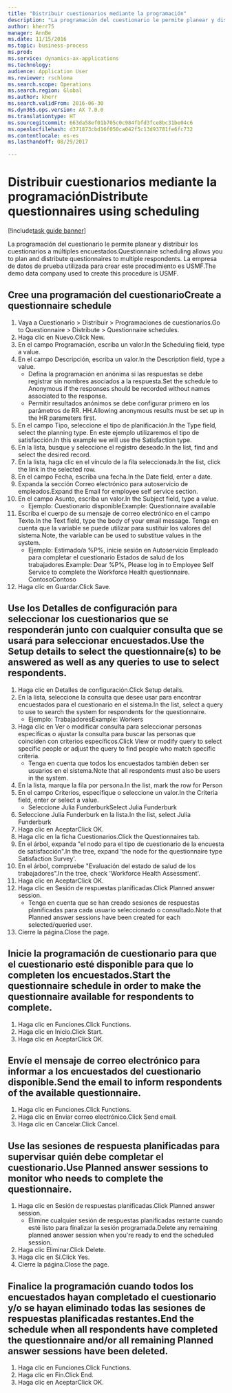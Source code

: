 ```yaml
--- 
title: "Distribuir cuestionarios mediante la programación"
description: "La programación del cuestionario le permite planear y distribuir los cuestionarios a múltiples encuestados."
author: kherr75
manager: AnnBe
ms.date: 11/15/2016
ms.topic: business-process
ms.prod: 
ms.service: dynamics-ax-applications
ms.technology: 
audience: Application User
ms.reviewer: rschloma
ms.search.scope: Operations
ms.search.region: Global
ms.author: kherr
ms.search.validFrom: 2016-06-30
ms.dyn365.ops.version: AX 7.0.0
ms.translationtype: HT
ms.sourcegitcommit: 663da58ef01b705c0c984fbfd3fce8bc31be04c6
ms.openlocfilehash: d371873cbd16f050ca042f5c13d93781fe6fc732
ms.contentlocale: es-es
ms.lasthandoff: 08/29/2017

---
```

# <a name="distribute-questionnaires-using-scheduling"></a><span data-ttu-id="a0cc2-103">Distribuir cuestionarios mediante la programación</span><span class="sxs-lookup"><span data-stu-id="a0cc2-103">Distribute questionnaires using scheduling</span></span>

[!include[task guide banner](../../includes/task-guide-banner.md)]

<span data-ttu-id="a0cc2-104">La programación del cuestionario le permite planear y distribuir los cuestionarios a múltiples encuestados.</span><span class="sxs-lookup"><span data-stu-id="a0cc2-104">Questionnaire scheduling allows you to plan and distribute questionnaires to multiple respondents.</span></span> <span data-ttu-id="a0cc2-105">La empresa de datos de prueba utilizada para crear este procedimiento es USMF.</span><span class="sxs-lookup"><span data-stu-id="a0cc2-105">The demo data company used to create this procedure is USMF.</span></span>


## <a name="create-a-questionnaire-schedule"></a><span data-ttu-id="a0cc2-106">Cree una programación del cuestionario</span><span class="sxs-lookup"><span data-stu-id="a0cc2-106">Create a questionnaire schedule</span></span>
1. <span data-ttu-id="a0cc2-107">Vaya a Cuestionario > Distribuir > Programaciones de cuestionarios.</span><span class="sxs-lookup"><span data-stu-id="a0cc2-107">Go to Questionnaire > Distribute > Questionnaire schedules.</span></span>
2. <span data-ttu-id="a0cc2-108">Haga clic en Nuevo.</span><span class="sxs-lookup"><span data-stu-id="a0cc2-108">Click New.</span></span>
3. <span data-ttu-id="a0cc2-109">En el campo Programación, escriba un valor.</span><span class="sxs-lookup"><span data-stu-id="a0cc2-109">In the Scheduling field, type a value.</span></span>
4. <span data-ttu-id="a0cc2-110">En el campo Descripción, escriba un valor.</span><span class="sxs-lookup"><span data-stu-id="a0cc2-110">In the Description field, type a value.</span></span>
    * <span data-ttu-id="a0cc2-111">Defina la programación en anónima si las respuestas se debe registrar sin nombres asociados a la respuesta.</span><span class="sxs-lookup"><span data-stu-id="a0cc2-111">Set the schedule to Anonymous if the responses should be recorded without names associated to the response.</span></span>  
    * <span data-ttu-id="a0cc2-112">Permitir resultados anónimos se debe configurar primero en los parámetros de RR. HH.</span><span class="sxs-lookup"><span data-stu-id="a0cc2-112">Allowing anonymous results must be set up in the HR parameters first.</span></span>  
5. <span data-ttu-id="a0cc2-113">En el campo Tipo, seleccione el tipo de planificación.</span><span class="sxs-lookup"><span data-stu-id="a0cc2-113">In the Type field, select the planning type.</span></span>  <span data-ttu-id="a0cc2-114">En este ejemplo utilizaremos el tipo de satisfacción.</span><span class="sxs-lookup"><span data-stu-id="a0cc2-114">In this example we will use the Satisfaction type.</span></span>
6. <span data-ttu-id="a0cc2-115">En la lista, busque y seleccione el registro deseado.</span><span class="sxs-lookup"><span data-stu-id="a0cc2-115">In the list, find and select the desired record.</span></span>
7. <span data-ttu-id="a0cc2-116">En la lista, haga clic en el vínculo de la fila seleccionada.</span><span class="sxs-lookup"><span data-stu-id="a0cc2-116">In the list, click the link in the selected row.</span></span>
8. <span data-ttu-id="a0cc2-117">En el campo Fecha, escriba una fecha.</span><span class="sxs-lookup"><span data-stu-id="a0cc2-117">In the Date field, enter a date.</span></span>
9. <span data-ttu-id="a0cc2-118">Expanda la sección Correo electrónico para autoservicio de empleados.</span><span class="sxs-lookup"><span data-stu-id="a0cc2-118">Expand the Email for employee self service section.</span></span>
10. <span data-ttu-id="a0cc2-119">En el campo Asunto, escriba un valor.</span><span class="sxs-lookup"><span data-stu-id="a0cc2-119">In the Subject field, type a value.</span></span>
    * <span data-ttu-id="a0cc2-120">Ejemplo: Cuestionario disponible</span><span class="sxs-lookup"><span data-stu-id="a0cc2-120">Example: Questionnaire available</span></span>  
11. <span data-ttu-id="a0cc2-121">Escriba el cuerpo de su mensaje de correo electrónico en el campo Texto.</span><span class="sxs-lookup"><span data-stu-id="a0cc2-121">In the Text field, type the body of your email message.</span></span> <span data-ttu-id="a0cc2-122">Tenga en cuenta que la variable se puede utilizar para sustituir los valores del sistema.</span><span class="sxs-lookup"><span data-stu-id="a0cc2-122">Note, the variable can be used to substitue values in the system.</span></span>
    * <span data-ttu-id="a0cc2-123">Ejemplo: Estimado/a %P%, inicie sesión en Autoservicio Empleado para completar el cuestionario Estados de salud de los trabajadores.</span><span class="sxs-lookup"><span data-stu-id="a0cc2-123">Example:   Dear %P%,  Please log in to Employee Self Service to complete the Workforce Health questionnaire.</span></span>  <span data-ttu-id="a0cc2-124">Contoso</span><span class="sxs-lookup"><span data-stu-id="a0cc2-124">Contoso</span></span>  
12. <span data-ttu-id="a0cc2-125">Haga clic en Guardar.</span><span class="sxs-lookup"><span data-stu-id="a0cc2-125">Click Save.</span></span>

## <a name="use-the-setup-details-to-select-the-questionnaires-to-be-answered-as-well-as-any-queries-to-use-to-select-respondents"></a><span data-ttu-id="a0cc2-126">Use los Detalles de configuración para seleccionar los cuestionarios que se responderán junto con cualquier consulta que se usará para seleccionar encuestados.</span><span class="sxs-lookup"><span data-stu-id="a0cc2-126">Use the Setup details to select the questionnaire(s) to be answered as well as any queries to use to select respondents.</span></span>
1. <span data-ttu-id="a0cc2-127">Haga clic en Detalles de configuración.</span><span class="sxs-lookup"><span data-stu-id="a0cc2-127">Click Setup details.</span></span>
2. <span data-ttu-id="a0cc2-128">En la lista, seleccione la consulta que desee usar para encontrar encuestados para el cuestionario en el sistema.</span><span class="sxs-lookup"><span data-stu-id="a0cc2-128">In the list, select a query to use to search the system for respondents for the questionnaire.</span></span>
    * <span data-ttu-id="a0cc2-129">Ejemplo: Trabajadores</span><span class="sxs-lookup"><span data-stu-id="a0cc2-129">Example: Workers</span></span>  
3. <span data-ttu-id="a0cc2-130">Haga clic en Ver o modificar consulta para seleccionar personas específicas o ajustar la consulta para buscar las personas que coinciden con criterios específicos.</span><span class="sxs-lookup"><span data-stu-id="a0cc2-130">Click View or modify query to select specific people or adjust the query to find people who match specific criteria.</span></span>
    * <span data-ttu-id="a0cc2-131">Tenga en cuenta que todos los encuestados también deben ser usuarios en el sistema.</span><span class="sxs-lookup"><span data-stu-id="a0cc2-131">Note that all respondents must also be users in the system.</span></span>  
4. <span data-ttu-id="a0cc2-132">En la lista, marque la fila por persona.</span><span class="sxs-lookup"><span data-stu-id="a0cc2-132">In the list, mark the row for Person</span></span>
5. <span data-ttu-id="a0cc2-133">En el campo Criterios, especifique o seleccione un valor.</span><span class="sxs-lookup"><span data-stu-id="a0cc2-133">In the Criteria field, enter or select a value.</span></span>
    * <span data-ttu-id="a0cc2-134">Seleccione Julia Funderburk</span><span class="sxs-lookup"><span data-stu-id="a0cc2-134">Select Julia Funderburk</span></span>  
6. <span data-ttu-id="a0cc2-135">Seleccione Julia Funderburk en la lista.</span><span class="sxs-lookup"><span data-stu-id="a0cc2-135">In the list, select Julia Funderburk</span></span>
7. <span data-ttu-id="a0cc2-136">Haga clic en Aceptar</span><span class="sxs-lookup"><span data-stu-id="a0cc2-136">Click OK.</span></span>
8. <span data-ttu-id="a0cc2-137">Haga clic en la ficha Cuestionarios.</span><span class="sxs-lookup"><span data-stu-id="a0cc2-137">Click the Questionnaires tab.</span></span>
9. <span data-ttu-id="a0cc2-138">En el árbol, expanda "el nodo para el tipo de cuestionario de la encuesta de satisfacción".</span><span class="sxs-lookup"><span data-stu-id="a0cc2-138">In the tree, expand 'the node for the questionnaire type Satisfaction Survey'.</span></span>
10. <span data-ttu-id="a0cc2-139">En el árbol, compruebe "Evaluación del estado de salud de los trabajadores".</span><span class="sxs-lookup"><span data-stu-id="a0cc2-139">In the tree, check 'Workforce Health Assessment'.</span></span>
11. <span data-ttu-id="a0cc2-140">Haga clic en Aceptar</span><span class="sxs-lookup"><span data-stu-id="a0cc2-140">Click OK.</span></span>
12. <span data-ttu-id="a0cc2-141">Haga clic en Sesión de respuestas planificadas.</span><span class="sxs-lookup"><span data-stu-id="a0cc2-141">Click Planned answer session.</span></span>
    * <span data-ttu-id="a0cc2-142">Tenga en cuenta que se han creado sesiones de respuestas planificadas para cada usuario seleccionado o consultado.</span><span class="sxs-lookup"><span data-stu-id="a0cc2-142">Note that Planned answer sessions have been created for each selected/queried user.</span></span>  
13. <span data-ttu-id="a0cc2-143">Cierre la página.</span><span class="sxs-lookup"><span data-stu-id="a0cc2-143">Close the page.</span></span>

## <a name="start-the-questionnaire-schedule-in-order-to-make-the-questionnaire-available-for-respondents-to-complete"></a><span data-ttu-id="a0cc2-144">Inicie la programación de cuestionario para que el cuestionario esté disponible para que lo completen los encuestados.</span><span class="sxs-lookup"><span data-stu-id="a0cc2-144">Start the questionnaire schedule in order to make the questionnaire available for respondents to complete.</span></span>
1. <span data-ttu-id="a0cc2-145">Haga clic en Funciones.</span><span class="sxs-lookup"><span data-stu-id="a0cc2-145">Click Functions.</span></span>
2. <span data-ttu-id="a0cc2-146">Haga clic en Inicio.</span><span class="sxs-lookup"><span data-stu-id="a0cc2-146">Click Start.</span></span>
3. <span data-ttu-id="a0cc2-147">Haga clic en Aceptar</span><span class="sxs-lookup"><span data-stu-id="a0cc2-147">Click OK.</span></span>

## <a name="send-the-email-to-inform-respondents-of-the-available-questionnaire"></a><span data-ttu-id="a0cc2-148">Envíe el mensaje de correo electrónico para informar a los encuestados del cuestionario disponible.</span><span class="sxs-lookup"><span data-stu-id="a0cc2-148">Send the email to inform respondents of the available questionnaire.</span></span>
1. <span data-ttu-id="a0cc2-149">Haga clic en Funciones.</span><span class="sxs-lookup"><span data-stu-id="a0cc2-149">Click Functions.</span></span>
2. <span data-ttu-id="a0cc2-150">Haga clic en Enviar correo electrónico.</span><span class="sxs-lookup"><span data-stu-id="a0cc2-150">Click Send email.</span></span>
3. <span data-ttu-id="a0cc2-151">Haga clic en Cancelar.</span><span class="sxs-lookup"><span data-stu-id="a0cc2-151">Click Cancel.</span></span>

## <a name="use-planned-answer-sessions-to-monitor-who-needs-to-complete-the-questionnaire"></a><span data-ttu-id="a0cc2-152">Use las sesiones de respuesta planificadas para supervisar quién debe completar el cuestionario.</span><span class="sxs-lookup"><span data-stu-id="a0cc2-152">Use Planned answer sessions to monitor who needs to complete the questionnaire.</span></span>
1. <span data-ttu-id="a0cc2-153">Haga clic en Sesión de respuestas planificadas.</span><span class="sxs-lookup"><span data-stu-id="a0cc2-153">Click Planned answer session.</span></span>
    * <span data-ttu-id="a0cc2-154">Elimine cualquier sesión de respuestas planificadas restante cuando esté listo para finalizar la sesión programada.</span><span class="sxs-lookup"><span data-stu-id="a0cc2-154">Delete any remaining planned answer session when you're ready to end the scheduled session.</span></span>  
2. <span data-ttu-id="a0cc2-155">Haga clic Eliminar.</span><span class="sxs-lookup"><span data-stu-id="a0cc2-155">Click Delete.</span></span>
3. <span data-ttu-id="a0cc2-156">Haga clic en Sí.</span><span class="sxs-lookup"><span data-stu-id="a0cc2-156">Click Yes.</span></span>
4. <span data-ttu-id="a0cc2-157">Cierre la página.</span><span class="sxs-lookup"><span data-stu-id="a0cc2-157">Close the page.</span></span>

## <a name="end-the-schedule-when-all-respondents-have-completed-the-questionnaire-andor-all-remaining-planned-answer-sessions-have-been-deleted"></a><span data-ttu-id="a0cc2-158">Finalice la programación cuando todos los encuestados hayan completado el cuestionario y/o se hayan eliminado todas las sesiones de respuestas planificadas restantes.</span><span class="sxs-lookup"><span data-stu-id="a0cc2-158">End the schedule when all respondents have completed the questionnaire and/or all remaining Planned answer sessions have been deleted.</span></span>
1. <span data-ttu-id="a0cc2-159">Haga clic en Funciones.</span><span class="sxs-lookup"><span data-stu-id="a0cc2-159">Click Functions.</span></span>
2. <span data-ttu-id="a0cc2-160">Haga clic en Fin.</span><span class="sxs-lookup"><span data-stu-id="a0cc2-160">Click End.</span></span>
3. <span data-ttu-id="a0cc2-161">Haga clic en Aceptar</span><span class="sxs-lookup"><span data-stu-id="a0cc2-161">Click OK.</span></span>


